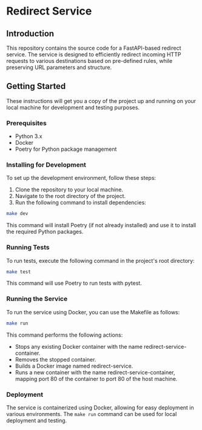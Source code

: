 # Redirect Service

## Introduction

This repository contains the source code for a FastAPI-based redirect service. The service is designed to efficiently redirect incoming HTTP requests to various destinations based on pre-defined rules, while preserving URL parameters and structure.

## Getting Started

These instructions will get you a copy of the project up and running on your local machine for development and testing purposes.

### Prerequisites

- Python 3.x
- Docker
- Poetry for Python package management

### Installing for Development

To set up the development environment, follow these steps:

1. Clone the repository to your local machine.
2. Navigate to the root directory of the project.
3. Run the following command to install dependencies:

```bash
make dev
```

This command will install Poetry (if not already installed) and use it to install the required Python packages.

### Running Tests

To run tests, execute the following command in the project's root directory:

```bash
make test
```

This command will use Poetry to run tests with pytest.

### Running the Service

To run the service using Docker, you can use the Makefile as follows:

```bash
make run
```

This command performs the following actions:

- Stops any existing Docker container with the name redirect-service-container.
- Removes the stopped container.
- Builds a Docker image named redirect-service.
- Runs a new container with the name redirect-service-container, mapping port 80 of the container to port 80 of the host machine.

### Deployment

The service is containerized using Docker, allowing for easy deployment in various environments. 
The `make run` command can be used for local deployment and testing.